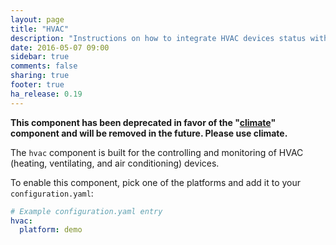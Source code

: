 ```yaml
---
layout: page
title: "HVAC"
description: "Instructions on how to integrate HVAC devices status with Home Assistant."
date: 2016-05-07 09:00
sidebar: true
comments: false
sharing: true
footer: true
ha_release: 0.19
---
```


**This component has been deprecated in favor of the "[climate](/components/climate/)" component and will be removed in the future. Please use climate.**

The `hvac` component is built for the controlling and monitoring of HVAC (heating, ventilating, and air conditioning) devices.
 
To enable this component, pick one of the platforms and add it to your `configuration.yaml`:

```yaml
# Example configuration.yaml entry
hvac:
  platform: demo
```

